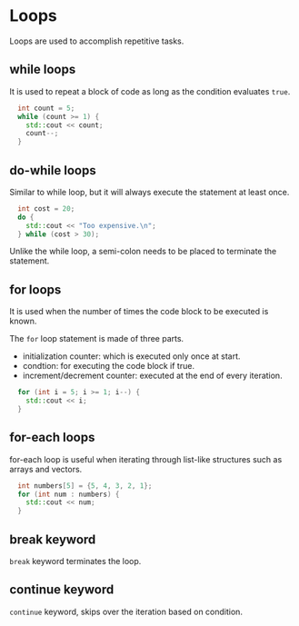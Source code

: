 # Loops

Loops are used to accomplish repetitive tasks.

## while loops

It is used to repeat a block of code as long as the condition evaluates `true`.

```c++
  int count = 5;
  while (count >= 1) {
    std::cout << count;
    count--;
  }
```

## do-while loops

Similar to while loop, but it will always execute the statement at least once.

```c++
  int cost = 20;
  do {
    std::cout << "Too expensive.\n";
  } while (cost > 30);
```

Unlike the while loop, a semi-colon needs to be placed to terminate the statement.

## for loops

It is used when the number of times the code block to be executed is known.

The `for` loop statement is made of three parts.

- initialization counter: which is executed only once at start.
- condtion: for executing the code block if true.
- increment/decrement counter: executed at the end of every iteration.

```c++
  for (int i = 5; i >= 1; i--) {
    std::cout << i;
  }
```

## for-each loops

for-each loop is useful when iterating through list-like structures such as arrays
and vectors.

```c++
  int numbers[5] = {5, 4, 3, 2, 1};
  for (int num : numbers) {
    std::cout << num;
  }
```

## break keyword

`break` keyword terminates the loop.

## continue keyword

`continue` keyword, skips over the iteration based on condition.
